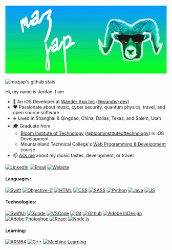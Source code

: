 [<img src="https://github.com/mazjap/mazjap/blob/master/src/Header.gif" />](https://github.com/mazjap)

![mazjap's github stats](https://github-readme-stats.vercel.app/api?username=mazjap&theme=dark)


Hi, my name is Jordan. I am
- :hammer: An iOS Developer at [Wander App Inc][wander-url] ([@wander-dev][wander-github])
- :heart: Passionate about music, cyber security, quantum physics, travel, and open source software
- :airplane: Lived in Shanghai & Qingdao, China; Dallas, Texas; and Salem, Utah
- :mortar_board: Graduate from 
  - [Bloom Institute of Technology][bloom-url] ([@bloominstituteoftechnology][bloom-github]) in iOS Development
  - Mountainland Technical College's [Web Programming & Development][mtech-url] course
- :mailbox: [Ask me](https://jordan-christensen.com/#contact) about my music tastes, development, or travel

[![LinkedIn][linkedin-img]][linkedin-url]
[![Email][email-img]][email-url]
[![Website][website-img]][website-url]

#### Languages:

[![Swift][swift-img]][no-link]
[![Objective-C][objc-img]][no-link]
[![HTML][html-img]][no-link]
[![CSS][css-img]][no-link]
[![SASS][sass-img]][no-link]
[![Python][python-img]][no-link]
[![Java][java-img]][no-link]
[![JS][js-img]][no-link]

#### Technologies:

[![SwiftUI][swiftui-img]][no-link]
[![Xcode][xcode-img]][no-link]
[![VSCode][vscode-img]][no-link]
[![Git][git-img]][no-link]
[![Github][github-img]][no-link]
[![Adobe InDesign][indesign-img]][no-link]
[![Adobe Photoshop][photoshop-img]][no-link]
[![React][react-img]][no-link]
[![Node.js][node-img]][no-link]

#### Learning:

[![ARM64][arm-img]][no-link]
[![C++][cpp-img]][no-link]
[![Machine Learning][ml-img]][no-link]

[swift-img]: https://img.shields.io/badge/-Swift-black?style=flat&logo=swift
[objc-img]: https://img.shields.io/badge/objc-Objective%20C-black?style=flat
[html-img]: https://img.shields.io/badge/-HTML-black?style=flat&logo=html5
[css-img]: https://img.shields.io/badge/-CSS-black?style=flat&logo=css3
[sass-img]: https://img.shields.io/badge/-SASS-black?style=flat&logo=sass
[python-img]: https://img.shields.io/badge/-Python-black?style=flat&logo=python
[java-img]: https://img.shields.io/badge/-Java-black?style=flat&logo=java

[swiftui-img]: https://img.shields.io/badge/-SwiftUI-black?style=flat&logo=swift
[xcode-img]: https://img.shields.io/badge/-Xcode-black?style=flat&logo=xcode
[git-img]: https://img.shields.io/badge/-Git-black?style=flat&logo=git
[github-img]: https://img.shields.io/badge/-Github-black?style=flat&logo=github
[vscode-img]: https://img.shields.io/badge/-VSCode-black?style=flat&logo=visual%20studio%20code
[indesign-img]: https://img.shields.io/badge/-InDesign-black?style=flat&logo=adobe%20indesign
[photoshop-img]: https://img.shields.io/badge/-Photoshop-black?style=flat&logo=adobe%20photoshop

[js-img]: https://img.shields.io/badge/-Javascript-black?style=flat&logo=javascript
[react-img]: https://img.shields.io/badge/-React-black?style=flat&logo=react
[node-img]: https://img.shields.io/badge/-Node-black?style=flat&logo=node.js
[arm-img]: https://img.shields.io/badge/arm-AARCH64-black?style=flat
[cpp-img]: https://img.shields.io/badge/-C++-black?style=flat&logo=c%2B%2B
[ml-img]: https://img.shields.io/badge/-Machine%20Learning-black?style=flat&logo=python

[website-img]: https://img.shields.io/badge/-Jordan%20Christensen.com-black?style=for-the-badge&logo=google-chrome&logoColor=white
[linkedin-img]: https://img.shields.io/badge/-LinkedIn-blue?style=for-the-badge&logo=linkedin&logoColor=white
[email-img]: https://img.shields.io/badge/-Gmail-red?style=for-the-badge&logo=gmail&logoColor=white
[wander-url]: https://www.wandermaps.com
[wander-github]: https://github.com/wander-dev
[bloom-url]: https://www.bloomtech.com
[bloom-github]: https://github.com/bloominstituteoftechnology
[mtech-url]: https://mtec.edu/programs/web-programming-development/

[website-url]: https://jordan-christensen.com/
[linkedin-url]: https://www.linkedin.com/in/jordan-a-christensen/
[email-url]: mailto:jordan.c4922@gmail.com

[no-link]: #
